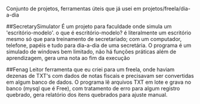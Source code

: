 Conjunto de projetos, ferramentas úteis que já usei em projetos/freela/dia-a-dia

##SecretarySimulator
É um projeto para faculdade onde simula um 'escritório-modelo'. o que é escritório-modelo? é literalmente um escritório mesmo só que para treinamento
de secretariado; com um computador, telefone, papéis e tudo para dia-a-dia de uma secretária.
O programa é um simulado de windows bem limitado, não há funções práticas além de aprendizagem, gera uma nota ao fim da execução

##Fenag Leitor
ferramenta que eu criei para um freela, onde haviam dezenas de TXT's com dados de notas fiscais e precisavam ser convertidas em algum banco de dados.
O programa lê arquivos TXT em lote e grava no banco (mysql que é Free), com tratamento de erro para algum registro quebrado, gera relatório dos itens quebrados para ajuste manual. 
